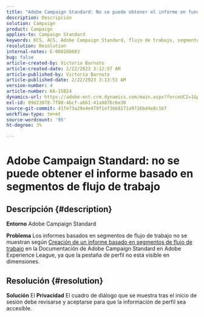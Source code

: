 ```yaml
---
title: "Adobe Campaign Standard: No se puede obtener el informe en función de los segmentos del flujo de trabajo"
description: Descripción
solution: Campaign
product: Campaign
applies-to: Campaign Standard
keywords: KCS, ACS, Adobe Campaign Standard, flujo de trabajo, segmentos, informe, preguntas frecuentes
resolution: Resolution
internal-notes: E-000166683
bug: false
article-created-by: Victoria Barnato
article-created-date: 2/22/2023 3:12:57 AM
article-published-by: Victoria Barnato
article-published-date: 2/22/2023 3:13:53 AM
version-number: 4
article-number: KA-15824
dynamics-url: https://adobe-ent.crm.dynamics.com/main.aspx?forceUCI=1&pagetype=entityrecord&etn=knowledgearticle&id=1f7565cd-5eb2-ed11-83fe-6045bd0067ea
exl-id: 09d23078-7f80-46cf-a661-41a9876c6e30
source-git-commit: 41fe73a29e4e479f1ef3668171a9726bd4e8c1b7
workflow-type: tm+mt
source-wordcount: '95'
ht-degree: 3%

---
```


# Adobe Campaign Standard: no se puede obtener el informe basado en segmentos de flujo de trabajo

## Descripción {#description}


<b>Entorno</b>
Adobe Campaign Standard

<b>Problema</b>
Los informes basados en segmentos de flujo de trabajo no se muestran según [Creación de un informe basado en segmentos de flujo de trabajo](https://experienceleague.adobe.com/docs/campaign-standard/using/reporting/customizing-reports/creating-a-report-workflow-segment.html) en la Documentación de Adobe Campaign Standard en Adobe Experience League, ya que la pestaña de perfil no está visible en dimensiones.




## Resolución {#resolution}


<b>Solución</b>
El <b>Privacidad</b> El cuadro de diálogo que se muestra tras el inicio de sesión debe revisarse y aceptarse para que la información de perfil sea accesible.
